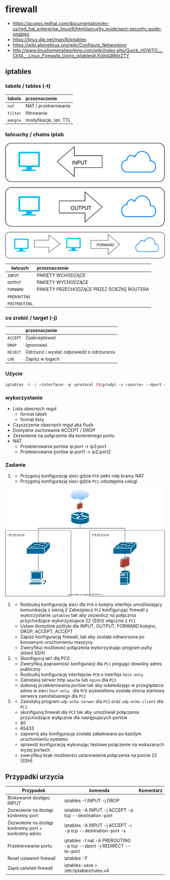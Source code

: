 # firewall

  * https://access.redhat.com/documentation/en-us/red_hat_enterprise_linux/6/html/security_guide/sect-security_guide-iptables
  * https://linux.die.net/man/8/iptables
  * https://wiki.alpinelinux.org/wiki/Configure_Networking
  * http://www.linuxhomenetworking.com/wiki/index.php/Quick_HOWTO_:_Ch14_:_Linux_Firewalls_Using_iptables#.Xs9qQRMzZTY

## iptables

### tabele / tables (-t)

| tabela    |  przeznaczenie   | 
| ------------- |:-------------| 
|   ``nat``    |   NAT / przekierowania          |
|   ``filter``    |  filtrowanie                 |
|   ``mangle``    |  modyfikacje, (ex. TTL       |

### łańcuchy / chains iptab

![input](input.svg)

![output](output.svg)

![forward](forward.svg)


| łańcuch    |  przeznaczenie   | 
| ------------- |:-------------| 
|   ``INPUT``    |       PAKIETY WCHODZĄCE                        |
|   ``OUTPUT``    |              PAKIETY WYCHODZĄCE               |
|   ``FORWARD``    |               PAKIETY PRZECHODZĄCE PRZEZ ŚCIEŻKĘ ROUTERA             |
|   ``PREROUTING``    |                       |
|   ``POSTROUTING``    |                         |

### co zrobić / target (-j)

|     |  przeznaczenie   | 
| ------------- |:-------------| 
|   ``ACCEPT``    |          Zaakceptować                     |
|   ``DROP``    |                   Ignorować           |
|   ``REJECT``    |                   Odrzucić i wysłać odpowiedź o odrzuceniu |
|   ``LOG``    |                Zapisz w logach             |


### Użycie

```bash
iptables -A -i <interface> -p <protocol (tcp/udp) -s <source> --dport <port> -j <target>
```

### wykorzystanie

* Lista obecnych reguł 
  * format tabeli
  * format listy
* Czyszczenie obecnych reguł aka flush
* Domyślne zachowanie ACCEPT / DROP
* Zezwolenie na połączenie dla konkretnego portu
* NAT
  * Przekierowanie portów ip:port -> ip2:port
  * Przekierowanie portów ip:port1 -> ip2:port2

### Zadanie 


1.
   * Przygotuj konfigurację sieci gdzie ``PC0`` pełni rolę bramy NAT
   * Przygotuj konfigurację sieci gdzie ``PC1`` udostępnia usługi

![firewall](top2.svg)


1. * Rozbuduj konfigurację sieci dla ``PC0`` o kolejny interfejs umożliwiający komunikację z siecią 2
  Zabezpiecz ``PC2`` konfigurując firewall z wykorzystanie ``iptables`` tak aby zezwolicz na połącznia przychodzące wykorzystujace 22 (SSH) włącznie z ``PC1``
   * Ustaw domyślne polityki dla INPUT, OUTPUT, FORWARD kolejno, DROP, ACCEPT, ACCEPT
   * Zapisz konfigurację firewall, tak aby została odtworzona po konownym uruchomieniu maszyny
   * Zweryfikuj możliwość połączenia wykorzystując program putty (klient SSH)

2. * Skonfiguruj ``NAT`` dla PC0
   * Zweryfikuj poprawność konfiguracji dla ``PC1`` pingując dowolny adres publiczny
   * Rozbuduj konfigurację interfejsów ``PC0`` o interfejs ``host-only``
   * Zainstaluj serwer http ``apache`` lub ``nginx`` dla ``PC2``
   * dokonaj przekierowania portów tak aby odwiedzając w przeglądarce adres w sieci ``host-only `` dla ``PC0``
     wyświetlona została strona startowa serwera zainstaloanego dla ``PC2`` 

3. * Zainstaluj program ``udp-echo-serwer`` dla ``PC2`` oraz ``udp-echo-client`` dla ``PC1``
   * skonfiguruj firewall dla ``PC2`` tak aby umożliwiał połączenia przychodzące wyłącznie dla następujacych portów
    * 80
    * 65433
   * zapewnij aby konfiguracja została załadowana po każdym uruchomieniu systemu
   * sprawdź konfigurację wykonując testowe polączenie na wskazanych wyżej portach
   * zweryfikuj brak możliwości ustanowienia połączenia na porcie 22 (SSH)
  
## Przypadki urzycia

| Przypadek | komenda | Komentarz |
| - | - | - |
| Blokowanie dostępu INPUT | iptables -I INPUT -j DROP | |
| Zezwolenie na dostęp konkretny port | iptables -A INPUT -j ACCEPT -p tcp --destination-port <NUMER PORTU> | |
| Zezwolenie na dostęp konkretny port + konkretny adres| iptables -A INPUT -j ACCEPT -i -p tcp --destination-port <NUMER PORTU> -s <ADRES IP> | |
| Przekierowanie portu | iptables -t nat -A PREROUTING -p tcp --dport <SOURCE PORT> -j REDIRECT --to-port <DESTINATION PORT> | |
| Reset ustawień firewall | iptables -F | |
| Zapis ustwień firewall | iptables-save > /etc/iptables/rules.v4 | |

